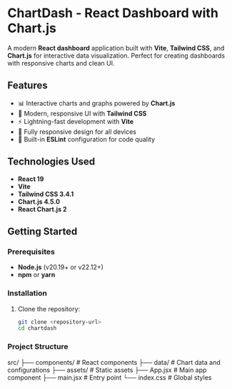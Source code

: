 # ChartDash - React Dashboard with Chart.js

A modern **React dashboard** application built with **Vite**, **Tailwind CSS**, and **Chart.js** for interactive data visualization. Perfect for creating dashboards with responsive charts and clean UI.

## Features
- 📊 Interactive charts and graphs powered by **Chart.js**  
- 🎨 Modern, responsive UI with **Tailwind CSS**  
- ⚡ Lightning-fast development with **Vite**  
- 📱 Fully responsive design for all devices  
- 🔧 Built-in **ESLint** configuration for code quality  

## Technologies Used
- **React 19**  
- **Vite**  
- **Tailwind CSS 3.4.1**  
- **Chart.js 4.5.0**  
- **React Chart.js 2**  

## Getting Started

### Prerequisites
- **Node.js** (v20.19+ or v22.12+)  
- **npm** or **yarn**  

### Installation
1. Clone the repository:  
   ```bash
   git clone <repository-url>
   cd chartdash


### Project Structure 
src/
├── components/          # React components
├── data/                # Chart data and configurations
├── assets/              # Static assets
├── App.jsx              # Main app component
├── main.jsx             # Entry point
└── index.css            # Global styles
